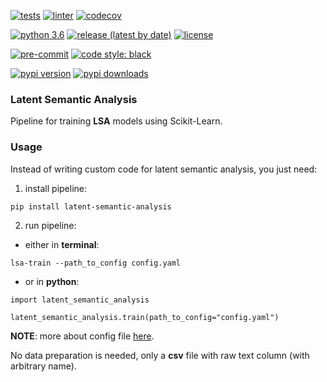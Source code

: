 [![tests](https://github.com/dayyass/latent-semantic-analysis/actions/workflows/tests.yml/badge.svg)](https://github.com/dayyass/latent-semantic-analysis/actions/workflows/tests.yml)
[![linter](https://github.com/dayyass/latent-semantic-analysis/actions/workflows/linter.yml/badge.svg)](https://github.com/dayyass/latent-semantic-analysis/actions/workflows/linter.yml)
[![codecov](https://codecov.io/gh/dayyass/latent-semantic-analysis/branch/main/graph/badge.svg?token=Y39Q5786DL)](https://codecov.io/gh/dayyass/latent-semantic-analysis)

[![python 3.6](https://img.shields.io/badge/python-3.6-blue.svg)](https://github.com/dayyass/latent-semantic-analysis#requirements)
[![release (latest by date)](https://img.shields.io/github/v/release/dayyass/latent-semantic-analysis)](https://github.com/dayyass/latent-semantic-analysis/releases/latest)
[![license](https://img.shields.io/github/license/dayyass/latent-semantic-analysis?color=blue)](https://github.com/dayyass/latent-semantic-analysis/blob/main/LICENSE)

[![pre-commit](https://img.shields.io/badge/pre--commit-enabled-black)](https://github.com/dayyass/latent-semantic-analysis/blob/main/.pre-commit-config.yaml)
[![code style: black](https://img.shields.io/badge/code%20style-black-000000.svg)](https://github.com/psf/black)

[![pypi version](https://img.shields.io/pypi/v/latent-semantic-analysis)](https://pypi.org/project/latent-semantic-analysis)
[![pypi downloads](https://img.shields.io/pypi/dm/latent-semantic-analysis)](https://pypi.org/project/latent-semantic-analysis)

### Latent Semantic Analysis
Pipeline for training **LSA** models using Scikit-Learn.

### Usage
Instead of writing custom code for latent semantic analysis, you just need:
1. install pipeline:
```shell script
pip install latent-semantic-analysis
```
2. run pipeline:
- either in **terminal**:
```shell script
lsa-train --path_to_config config.yaml
```
- or in **python**:
```python3
import latent_semantic_analysis

latent_semantic_analysis.train(path_to_config="config.yaml")
```

**NOTE**: more about config file [here](https://github.com/dayyass/latent-semantic-analysis/tree/main#config).

No data preparation is needed, only a **csv** file with raw text column (with arbitrary name).
